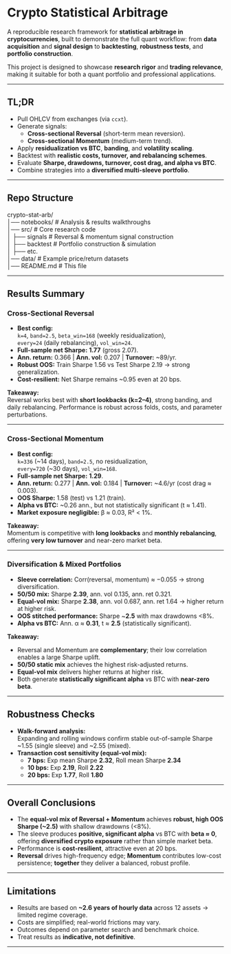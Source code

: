 # Crypto Statistical Arbitrage

A reproducible research framework for **statistical arbitrage in cryptocurrencies**, built to demonstrate the full quant workflow: from **data acquisition** and **signal design** to **backtesting**, **robustness tests**, and **portfolio construction**.  

This project is designed to showcase **research rigor** and **trading relevance**, making it suitable for both a quant portfolio and professional applications.

---

## TL;DR
- Pull OHLCV from exchanges (via `ccxt`).
- Generate signals:
  - **Cross-sectional Reversal** (short-term mean reversion).
  - **Cross-sectional Momentum** (medium-term trend).
- Apply **residualization vs BTC**, **banding**, and **volatility scaling**.
- Backtest with **realistic costs, turnover, and rebalancing schemes**.
- Evaluate **Sharpe, drawdowns, turnover, cost drag, and alpha vs BTC**.
- Combine strategies into a **diversified multi-sleeve portfolio**.

---

## Repo Structure
crypto-stat-arb/  
│── notebooks/ # Analysis & results walkthroughs  
│── src/ # Core research code   
│ ├── signals # Reversal & momentum signal construction  
│ ├── backtest # Portfolio construction & simulation  
│ ├── etc.  
│── data/ # Example price/return datasets  
│── README.md # This file  

---

## Results Summary

### Cross-Sectional Reversal
- **Best config:**  
  `k=4`, `band=2.5`, `beta_win=168` (weekly residualization),  
  `every=24` (daily rebalancing), `vol_win=24`.
- **Full-sample net Sharpe:** **1.77** (gross 2.07).  
- **Ann. return:** 0.366 | **Ann. vol:** 0.207 | **Turnover:** ~89/yr.  
- **Robust OOS:** Train Sharpe 1.56 vs Test Sharpe 2.19 → strong generalization.  
- **Cost-resilient:** Net Sharpe remains ~0.95 even at 20 bps.

**Takeaway:**  
Reversal works best with **short lookbacks (k=2–4)**, strong banding, and daily rebalancing. Performance is robust across folds, costs, and parameter perturbations.

---

### Cross-Sectional Momentum
- **Best config:**  
  `k=336` (~14 days), `band=2.5`, no residualization,  
  `every=720` (~30 days), `vol_win=168`.
- **Full-sample net Sharpe:** **1.29**.  
- **Ann. return:** 0.277 | **Ann. vol:** 0.184 | **Turnover:** ~4.6/yr (cost drag ≈ 0.003).  
- **OOS Sharpe:** 1.58 (test) vs 1.21 (train).  
- **Alpha vs BTC:** ~0.26 ann., but not statistically significant (t ≈ 1.41).  
- **Market exposure negligible:** β ≈ 0.03, R² < 1%.

**Takeaway:**  
Momentum is competitive with **long lookbacks** and **monthly rebalancing**, offering **very low turnover** and near-zero market beta.

---

### Diversification & Mixed Portfolios
- **Sleeve correlation:** Corr(reversal, momentum) ≈ −0.055 → strong diversification.  
- **50/50 mix:** Sharpe **2.39**, ann. vol 0.135, ann. ret 0.321.  
- **Equal-vol mix:** Sharpe **2.38**, ann. vol 0.687, ann. ret 1.64 → higher return at higher risk.  
- **OOS stitched performance:** Sharpe ~**2.5** with max drawdowns <8%.  
- **Alpha vs BTC:** Ann. α ≈ **0.31**, t ≈ **2.5** (statistically significant).

**Takeaway:**  
- Reversal and Momentum are **complementary**; their low correlation enables a large Sharpe uplift.  
- **50/50 static mix** achieves the highest risk-adjusted returns.  
- **Equal-vol mix** delivers higher returns at higher risk.  
- Both generate **statistically significant alpha** vs BTC with **near-zero beta**.

---

## Robustness Checks
- **Walk-forward analysis:**  
  Expanding and rolling windows confirm stable out-of-sample Sharpe ~1.55 (single sleeve) and ~2.55 (mixed).  
- **Transaction cost sensitivity (equal-vol mix):**  
  - **7 bps:**  Exp mean Sharpe **2.32**, Roll mean Sharpe **2.34**  
  - **10 bps:** Exp **2.19**, Roll **2.22**  
  - **20 bps:** Exp **1.77**, Roll **1.80** 

---

## Overall Conclusions
- The **equal-vol mix of Reversal + Momentum** achieves **robust, high OOS Sharpe (~2.5)** with shallow drawdowns (<8%).  
- The sleeve produces **positive, significant alpha** vs BTC with **beta ≈ 0**, offering **diversified crypto exposure** rather than simple market beta.  
- Performance is **cost-resilient**, attractive even at 20 bps.  
- **Reversal** drives high-frequency edge; **Momentum** contributes low-cost persistence; **together** they deliver a balanced, robust profile.  

---

## Limitations
- Results are based on **~2.6 years of hourly data** across 12 assets → limited regime coverage.  
- Costs are simplified; real-world frictions may vary.  
- Outcomes depend on parameter search and benchmark choice.  
- Treat results as **indicative, not definitive**.

---
